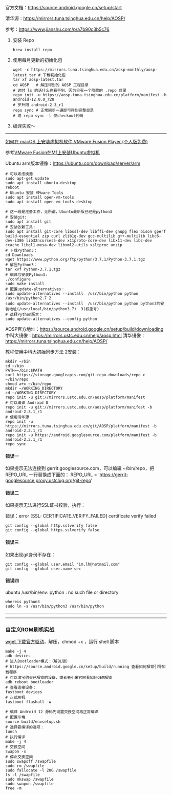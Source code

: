 官方文档：https://source.android.google.cn/setup/start

清华源：https://mirrors.tuna.tsinghua.edu.cn/help/AOSP/

参考：https://www.jianshu.com/p/a7b90c3b5c76

1. 安装 Repo

   ```shell
   brew install repo
   ```

2. 使用每月更新的初始化包

   ```shell
   wget -c https://mirrors.tuna.tsinghua.edu.cn/aosp-monthly/aosp-latest.tar # 下载初始化包
   tar xf aosp-latest.tar
   cd AOSP   # 解压得到的 AOSP 工程目录
   # 这时 ls 的话什么也看不到，因为只有一个隐藏的 .repo 目录
   repo init -u https://aosp.tuna.tsinghua.edu.cn/platform/manifest -b android-12.0.0_r28
   # 罗升阳 android-2.3_r1
   repo sync # 正常同步一遍即可得到完整目录
   # 或 repo sync -l 仅checkout代码
   ```

3. 编译失败～

------------------------

[如何在 macOS 上安装虚拟机软件 VMware Fusion Player (个人版免费)](https://blog.csdn.net/wuyujin1997/article/details/128776714)

参考[VMware Fusion在M1上安装Ubuntu虚拟机](https://www.bilibili.com/video/av421832011)

Ubuntu arm版本镜像：https://ubuntu.com/download/server/arm

```shell
# 可以考虑换源
sudo apt-get update
sudo apt install ubuntu-desktop
reboot
# Ubuntu 安装 VMware Tools
sudo apt install open-vm-tools
sudo apt install open-vm-tools-desktop
```

```shell
# 这一段是准备工作，无所谓，Ubuntu最新版已经是python3
# 安装git: 
sudo apt install git
# 安装依赖工具：
sudo apt install git-core libssl-dev libffi-dev gnupg flex bison gperf build-essential zip curl zlib1g-dev gcc-multilib g++-multilib libc6-dev-i386 lib32ncurses5-dev x11proto-core-dev libx11-dev libz-dev ccache libgl1-mesa-dev libxml2-utils xsltproc unzip
# 下载Python3：
cd Downloads
wget https://www.python.org/ftp/python/3.7.1/Python-3.7.1.tgz
# 解压Python3：
tar xvf Python-3.7.1.tgz
# 编译与安装Python3:
./configure
sudo make install
# 配置update-alternatives：
sudo update-alternatives --install  /usr/bin/python python /usr/bin/python2.7 2
sudo update-alternatives --install  /usr/bin/python python python3的安装地址(/usr/local/bin/python3.7)  3(权重号)
# 选择Python版本：
sudo update-alternatives --config python
```

AOSP官方地址：https://source.android.google.cn/setup/build/downloading
中科大镜像：https://mirrors.ustc.edu.cn/help/aosp.html
清华镜像：https://mirrors.tuna.tsinghua.edu.cn/help/AOSP/

教程使用中科大初始同步方法 2安装：

```shell
mkdir ~/bin
cd ~/bin
PATH=~/bin:$PATH
curl https://storage.googleapis.com/git-repo-downloads/repo > ~/bin/repo
chmod a+x ~/bin/repo
mkdir ~/WORKING_DIRECTORY
cd ~/WORKING_DIRECTORY
repo init -u git://mirrors.ustc.edu.cn/aosp/platform/manifest
# 可以编译 Android 8
repo init -u git://mirrors.ustc.edu.cn/aosp/platform/manifest -b android-2.3.1_r1
# 使用清华源
repo init -u https://mirrors.tuna.tsinghua.edu.cn/git/AOSP/platform/manifest -b android-2.3.1_r1
repo init -u https://android.googlesource.com/platform/manifest -b android-2.3.1_r1
repo sync
```

#### 错误一

如果提示无法连接到 gerrit.googlesource.com，可以编辑 ~/bin/repo，把 REPO_URL 一行替换成下面的： REPO_URL = 'https://gerrit-googlesource.proxy.ustclug.org/git-repo'

#### 错误二

如果提示无法进行SSL证书校验，执行：

错误：error [SSL: CERTIFICATE_VERIFY_FAILED] certificate verify failed

```shell
git config --global http.sslverify false
git config --global https.sslverify false
```

#### 错误三

如果出现git身份不存在：

```shell
git config --global user.email "im.lh@hotmail.com"
git config --global user.name sec
```

#### 错误四

ubuntu /usr/bin/env: python : no such file or directory

```shell
whereis python3
sudo ln -s /usr/bin/python3 /usr/bin/python
```

-----------

------------

### 自定义ROM刷机实战

[wget 下载官方驱动](https://developers.google.cn/android/drivers)，解压，chmod +x ，运行 shell 脚本

```shell
make -j 4
adb devices
# 进入Bootloader模式：（解BL锁）
# https://source.android.google.cn/setup/build/running 查看如何解锁引导加载程序
# 可以淘宝购买已解锁的设备，或者去小米官网看如何OEM解锁
adb reboot bootloader
# 查看连接设备：
fastboot devices 
# 正式刷机
fastboot flashall -w
```

```shell
# 编译 Android 12 源码先设置交换空间再正常编译
# 配置环境
source build/envsetup.sh
# 选择要编译的选项：
lunch
# 执行编译
make -j 4
# 交换空间
swapon -s
# 停止交换空间
sudo swapoff /swapfile
sudo rm /swapfile
sudo fallocate -l 20G /swapfile
ls -l /swapfile
sudo mkswap /swapfile
sudo swapon /swapfile
free -m
```
